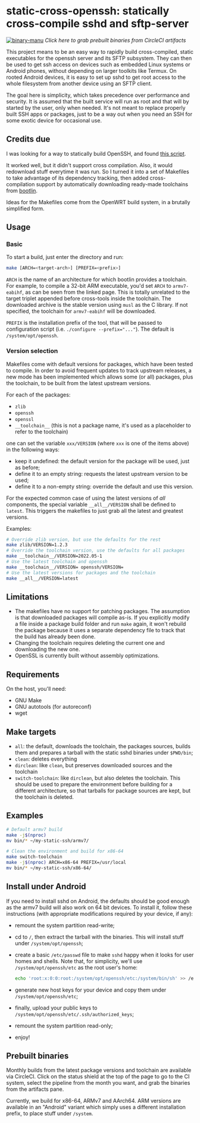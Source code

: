 # static-cross-openssh: statically cross-compile sshd and sftp-server

[![binary-manu](https://circleci.com/gh/binary-manu/static-cross-openssh.svg?style=shield)](https://app.circleci.com/pipelines/github/binary-manu/static-cross-openssh)
_Click here to grab prebuilt binaries from CircleCI artifacts_

This project means to be an easy way to rapidly build cross-compiled,
static executables for the openssh server and its SFTP subsystem. They
can then be used to get ssh access on devices such as embedded Linux
systems or Android phones, without depending on larger toolkits like
Termux. On rooted Android devices, it is easy to set up sshd to get root
access to the whole filesystem from another device using an SFTP client.

The goal here is simplicity, which takes precedence over performance and
security. It is assumed that the built service will run as root and that
will by started by the user, only when needed. It's not meant to replace
properly built SSH apps or packages, just to be a way out when you need
an SSH for some exotic device for occasional use.

## Credits due

I was looking for a way to statically build OpenSSH, and found [this
script][original-script].

It worked well, but it didn't support cross compilation. Also, it would
redownload stuff everytime it was run. So I turned it into a set of
Makefiles to take advantage of its dependency tracking, then added
cross-compilation support by automatically downloading ready-made
toolchains from [bootlin][bootlin-toolchains].

Ideas for the Makefiles come from the OpenWRT build system, in a
brutally simplified form.

## Usage

### Basic

To start a build, just enter the directory and run:

```bash
make [ARCH=<target-arch>] [PREFIX=<prefix>]
```

`ARCH` is the name of an architecture for which bootlin provides a
toolchain. For example, to compile a 32-bit ARM executable, you'd set
`ARCH` to `armv7-eabihf`, as can be seen from the linked page. This is
totally unrelated to the target triplet appended before cross-tools
inside the toolchain. The downloaded archive is the stable version using
`musl` as the C library. If not specified, the toolchain for
`armv7-eabihf` will be downloaded.

`PREFIX` is the installation prefix of the tool, that will be passed to
configuration script (i.e. `./configure --prefix="..."`). The default is
`/system/opt/openssh`.

### Version selection

Makefiles come with default versions for packages, which have been tested to
compile.  In order to avoid frequent updates to track upstream releases, a new
mode has been implemented which allows some (or all) packages, plus the
toolchain, to be built from the latest upstream versions.

For each of the packages:

* `zlib`
* `openssh`
* `openssl`
* `__toolchain__` (this is not a package name, it's used as a placeholder to refer
  to the toolchain)

one can set the variable `xxx/VERSION` (where `xxx` is one of the items above) in the
following ways:

* keep it undefined: the default version for the package will be used, just as before;
* define it to an empty string: requests the latest upstream version to be used;
* define it to a non-empty string: override the default and use this version.

For the expected common case of using the latest versions of _all_ components,
the special variable `__all__/VERSION` shall be defined to `latest`. This
triggers the makefiles to just grab all the latest and greatest versions.

Examples:

```bash
# Override zlib version, but use the defaults for the rest
make zlib/VERSION=1.2.3
# Override the toolchain version, use the defaults for all packages
make __toolchain__/VERSION=2022.05-1
# Use the latest toolchain and openssh
make __toolchain__/VERSION= openssh/VERSION=
# Use the latest versions for packages and the toolchain
make __all__/VERSION=latest
```

## Limitations

* The makefiles have no support for patching packages. The assumption
  is that downloaded packages will compile as-is. If you explicitly
  modify a file inside a package build folder and run `make` again, it
  won't rebuild the package because it uses a separate dependency file
  to track that the build has already been done.
* Changing the toolchain requires deleting the current one and
  downloading the new one.
* OpenSSL is currently built without assembly optimizations.

## Requirements

On the host, you'll need:

* GNU Make
* GNU autotools (for autoreconf)
* wget

## Make targets

* `all`: the default, downloads the toolchain, the packages sources,
builds them and prepares a tarball with the static sshd binaries under
`$PWD/bin`;
* `clean`: deletes everything
* `dirclean`: like `clean`, but preserves downloaded sources and
  the toolchain
* `switch-toolchain`: like `dirclean`, but also deletes the toolchain.
  This should be used to prepare the environment before building for a
  different architecture, so that tarballs for package sources are
  kept, but the toolchain is deleted.


## Examples

```bash
# Default armv7 build
make -j$(nproc)
mv bin/* ~/my-static-ssh/armv7/

# Clean the environment and build for x86-64
make switch-toolchain
make -j$(nproc) ARCH=x86-64 PREFIX=/usr/local
mv bin/* ~/my-static-ssh/x86-64/
```

## Install under Android

If you need to install sshd on Android, the defaults should be good
enough as the armv7 build will also work on 64 bit devices. To install
it, follow these instructions (with appropriate modifications required by
your device, if any):

* remount the system partition read-write;
* cd to `/`, then extract the tarball with the binaries. This will
  install stuff under `/system/opt/openssh`;
* create a basic `/etc/passwd` file to make `sshd` happy when it looks
  for user homes and shells. Note that, for simplicity, we'll use
    `/system/opt/openssh/etc` as the root user's home:

  ```bash
  echo 'root:x:0:0:root:/system/opt/openssh/etc:/system/bin/sh' >> /etc/passwd
  ```
* generate new host keys for your device and copy them under
  `/system/opt/openssh/etc`;
* finally, upload your public keys to
  `/system/opt/openssh/etc/.ssh/authorized_keys`;
* remount the system partition read-only;
* enjoy!

[original-script]: https://gist.github.com/fumiyas/b4aaee83e113e061d1ee8ab95b35608b
[bootlin-toolchains]: https://toolchains.bootlin.com/

## Prebuilt binaries

Monthly builds from the latest package versions and toolchain are available via
CircleCI. Click on the status shield at the top of the page to go to the CI
system, select the pipeline from the month you want, and grab the binaries from
the artifacts pane.

Currently, we build for x86-64, ARMv7 and AArch64. ARM versions are available in
an "Android" variant which simply uses a different installation prefix, to place
stuff under `/system`.

<!-- vi: set et sw=2 sts=-1 ts=2 smartindent fo=tcroqna tw=72 : -->
